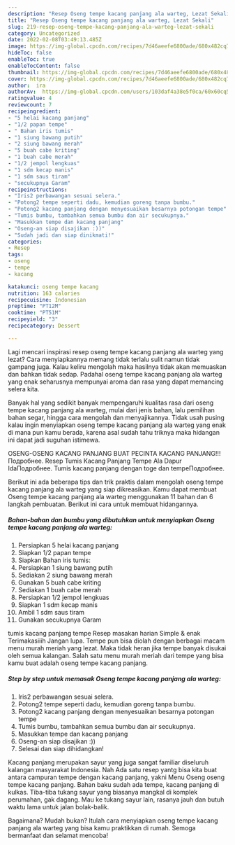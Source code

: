 ```yaml
---
description: "Resep Oseng tempe kacang panjang ala warteg, Lezat Sekali"
title: "Resep Oseng tempe kacang panjang ala warteg, Lezat Sekali"
slug: 219-resep-oseng-tempe-kacang-panjang-ala-warteg-lezat-sekali
category: Uncategorized
date: 2022-02-08T03:49:13.485Z
image: https://img-global.cpcdn.com/recipes/7d46aeefe6800ade/680x482cq70/oseng-tempe-kacang-panjang-ala-warteg-foto-resep-utama.jpg
hideToc: false
enableToc: true
enableTocContent: false
thumbnail: https://img-global.cpcdn.com/recipes/7d46aeefe6800ade/680x482cq70/oseng-tempe-kacang-panjang-ala-warteg-foto-resep-utama.jpg
cover: https://img-global.cpcdn.com/recipes/7d46aeefe6800ade/680x482cq70/oseng-tempe-kacang-panjang-ala-warteg-foto-resep-utama.jpg
author:  ira
authorAv:  https://img-global.cpcdn.com/users/103daf4a38e5f0ca/60x60cq50/avatar.jpg
ratingvalue: 4
reviewcount: 7
recipeingredient:
- "5 helai kacang panjang"
- "1/2 papan tempe"
- " Bahan iris tumis"
- "1 siung bawang putih"
- "2 siung bawang merah"
- "5 buah cabe kriting"
- "1 buah cabe merah"
- "1/2 jempol lengkuas"
- "1 sdm kecap manis"
- "1 sdm saus tiram"
- "secukupnya Garam"
recipeinstructions:
- "Iris2 perbawangan sesuai selera."
- "Potong2 tempe seperti dadu, kemudian goreng tanpa bumbu."
- "Potong2 kacang panjang dengan menyesuaikan besarnya potongan tempe"
- "Tumis bumbu, tambahkan semua bumbu dan air secukupnya."
- "Masukkan tempe dan kacang panjang"
- "Oseng-an siap disajikan :))"
- "Sudah jadi dan siap dinikmati!"
categories:
- Resep
tags:
- oseng
- tempe
- kacang

katakunci: oseng tempe kacang 
nutrition: 163 calories
recipecuisine: Indonesian
preptime: "PT12M"
cooktime: "PT51M"
recipeyield: "3"
recipecategory: Dessert

---
```



Lagi mencari inspirasi resep oseng tempe kacang panjang ala warteg yang lezat? Cara menyiapkannya memang tidak terlalu sulit namun tidak gampang juga. Kalau keliru mengolah maka hasilnya tidak akan memuaskan dan bahkan tidak sedap. Padahal oseng tempe kacang panjang ala warteg yang enak seharusnya mempunyai aroma dan rasa yang dapat memancing selera kita.


Banyak hal yang sedikit banyak mempengaruhi kualitas rasa dari oseng tempe kacang panjang ala warteg, mulai dari jenis bahan, lalu pemilihan bahan segar, hingga cara mengolah dan menyajikannya. Tidak usah pusing kalau ingin menyiapkan oseng tempe kacang panjang ala warteg yang enak di mana pun kamu berada, karena asal sudah tahu triknya maka hidangan ini dapat jadi suguhan istimewa.

OSENG-OSENG KACANG PANJANG BUAT PECINTA KACANG PANJANG!!!Подробнее. Resep Tumis Kacang Panjang Tempe Ala Dapur IdaПодробнее. Tumis kacang panjang dengan toge dan tempeПодробнее.


Berikut ini ada beberapa tips dan trik praktis dalam mengolah oseng tempe kacang panjang ala warteg yang siap dikreasikan. Kamu dapat membuat Oseng tempe kacang panjang ala warteg menggunakan 11 bahan dan 6 langkah pembuatan. Berikut ini cara untuk membuat hidangannya.

<!--inarticleads1-->

##### Bahan-bahan dan bumbu yang dibutuhkan untuk menyiapkan Oseng tempe kacang panjang ala warteg:

1. Persiapkan 5 helai kacang panjang
1. Siapkan 1/2 papan tempe
1. Siapkan  Bahan iris tumis:
1. Persiapkan 1 siung bawang putih
1. Sediakan 2 siung bawang merah
1. Gunakan 5 buah cabe kriting
1. Sediakan 1 buah cabe merah
1. Persiapkan 1/2 jempol lengkuas
1. Siapkan 1 sdm kecap manis
1. Ambil 1 sdm saus tiram
1. Gunakan secukupnya Garam


tumis kacang panjang tempe Resep masakan harian Simple &amp; enak Terimakasiiih Jangan lupa. Tempe pun bisa diolah dengan berbagai macam menu murah meriah yang lezat. Maka tidak heran jika tempe banyak disukai oleh semua kalangan. Salah satu menu murah meriah dari tempe yang bisa kamu buat adalah oseng tempe kacang panjang. 

<!--inarticleads2-->

##### Step by step untuk memasak Oseng tempe kacang panjang ala warteg:

1. Iris2 perbawangan sesuai selera.
1. Potong2 tempe seperti dadu, kemudian goreng tanpa bumbu.
1. Potong2 kacang panjang dengan menyesuaikan besarnya potongan tempe
1. Tumis bumbu, tambahkan semua bumbu dan air secukupnya.
1. Masukkan tempe dan kacang panjang
1. Oseng-an siap disajikan :))
1. Selesai dan siap dihidangkan!

Kacang panjang merupakan sayur yang juga sangat familiar diseluruh kalangan masyarakat Indonesia. Nah Ada satu resep yantg bisa kita buat antara campuran tempe dengan kacang panjang, yakni Menu Oseng oseng tempe kacang panjang. Bahan baku sudah ada tempe, kacang panjang di kulkas. Tiba-tiba tukang sayur yang biasanya mangkal di komplek perumahan, gak dagang. Mau ke tukang sayur lain, rasanya jauh dan butuh waktu lama untuk jalan bolak-balik. 

Bagaimana? Mudah bukan? Itulah cara menyiapkan oseng tempe kacang panjang ala warteg yang bisa kamu praktikkan di rumah. Semoga bermanfaat dan selamat mencoba!
